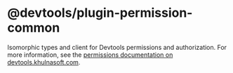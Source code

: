 # @devtools/plugin-permission-common

Isomorphic types and client for Devtools permissions and authorization. For more information, see the [permissions documentation on devtools.khulnasoft.com](https://devtools.khulnasoft.com/docs/permissions/overview).
